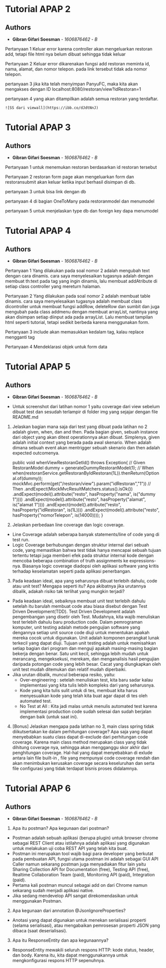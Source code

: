 # Tutorial APAP 2
## Authors
* **Gibran Gifari Soesman** - *1606876462* - *B*

Pertanyaan 1
    Keluar error karena controller akan mengeluarkan restoran add, tetapi file html nya belum dibuat sehingga tidak keluar

Pertanyaan 2
    Keluar error dikarenakan fungsi add restoran meminta id, nama, alamat, dan nomor telepon. pada link tersebut tidak ada nomor telepon.

pertanyaan 3
    jika kita telah menyimpan PanyuFC, maka kita akan mengakses dengan ID
    localhost:8080/restoran/view?idRestoran=1

pertanyaan 4
    yang akan ditampilkan adalah semua restoran yang terdaftar.

    ![SS dari viewall](https://ibb.co/dJdtNnJ)


# Tutorial APAP 3
## Authors
* **Gibran Gifari Soesman** - *1606876462* - *B*

Pertanyaan 1
untuk menemukan restoran berdasarkan id restoran tersebut

Pertanyaan 2
restoran form page akan mengeluarkan form dan restoransubmit akan keluar ketika input berhasil disimpan di db.

pertanyaan 3
untuk bisa link dengan db

pertanyaan 4
di bagian OneToMany pada restoranmodel dan menumodel

pertanyaan 5
untuk menjelaskan type db dan foreign key dapa menumodel

# Tutorial APAP 4
## Authors
* **Gibran Gifari Soesman** - *1606876462* - *B*

Pertanyaan 1
Yang dilakukan pada soal nomor 2 adalah mengubah text dengan cara dinamis. cara saya menyelesaikan tugasnya adalah dengan membuat th:text pada tag yang ingin dinamis, lalu membuat addAtribute di setiap class controller yang mereturn halaman.

Pertanyaan 2
Yang dilakukan pada soal nomor 2 adalah membuat table dinamis. cara saya menyelesaikan tugasnya adalah membuat class dicontroller untuk membuat fungsi addRow, deleteRow dan sumbit dan juga mengubah pada class addmenu dengan membuat arrayList, nantinya yang akan disimpan setiap diinput ada pada arrayList. Lalu membuat tampilan html seperti tutorial, tetapi sedikit berbeda karena menggunakan form.

Pertanyaan 3
include akan memasukkan kedalam tag, kalau replace mengganti tag

Pertanyaan 4
Mendeklarasi objek untuk form data


# Tutorial APAP 5
## Authors
* **Gibran Gifari Soesman** - *1606876462* - *B*

- Untuk screenshot dari latihan nomor 1 yaitu coverage dari view sebelum dibuat test dan sesudah terlampir di folder img yang sejajar dengan file README.md

1. Jelaskan bagian mana saja dari test yang dibuat pada latihan no 2 adalah given, when, dan and
then.
 Pada bagian given, sebuah instance dari object yang akan ditest operationnya akan dibuat. Simplenya, given adalah initial context yang berada pada awal skenario. When adalah dimana sebuah event akan mentrigger sebuah skenario dan then adalah expected outcomenya.


    public void whenViewRestoranGetId() throws Exception{
        // Given
        RestoranModel dummy = generateDummyRestoranModel(1);
        // When
        when(restoranService.getRestoranByIdRestoran(1L)).thenReturn(Optional.of(dummy));
        mockMvc.perform(get("/restoran/view").param("idRestoran","1"))
        // Then
                .andExpect(MockMvcResultMatchers.status().isOk())
                .andExpect(model().attribute("resto", hasProperty("nama", is("dummy 1"))))
                .andExpect(model().attribute("resto", hasProperty("alamat", is("alamat 1"))))
                .andExpect(model().attribute("resto", hasProperty("idRestoran", is(1L))))
                .andExpect(model().attribute("resto", hasProperty("nomorTelepon", is(14000))));
    }

2. Jelaskan perbedaan line coverage dan logic coverage.
- Line Coverage adalah seberapa banyak statements/line of code yang di test run.
- Logic Coverage berhubungan dengan struktur internal dari sebuah code, yang memastikan bahwa test tidak hanya mencapai sebuah tujuan tertentu
tetapi juga memberi efek pada struktur internal kode dengan mencoba beberapa combination of truth assignments ke expressions-nya.
Biasanya logic coverage diadopsi oleh aplikasi software yang kritis terhadap keselamatan seperti pada aplikasi penerbangan.

3. Pada keadaan ideal, apa yang seharusnya dibuat terlebih dahulu, code atau unit test? Mengapa
seperti itu? Apa akibatnya jika urutannya dibalik, adakah risiko tak terlihat yang mungkin
terjadi?
- Pada keadaan ideal, sebaiknya membuat unit test terlebih dahulu setelah itu barulah membuat code atau biasa disebut dengan Test Driven Development(TDD).
Test Driven Development adalah pengembangan yang disetir oleh Test. Mudahnya, kita wajib menuliskan test terlebih dahulu baru production code.
Dalam pemrograman komputer, unit testing adalah metode pengujian software yang dengannya setiap unit source code diuji untuk menentukan apakah mereka cocok untuk digunakan.
Unit adalah komponen perangkat lunak terkecil yang dapat diuji. Tujuan unit testing adalah untuk memisahkan setiap bagian dari program dan menguji apakah masing-masing bagian bekerja dengan benar.
Satu unit kecil, sehingga lebih mudah untuk merancang, mengeksekusi, merekam, dan menganalisis hasil pengujian daripada potongan code yang lebih besar.
Cacat yang diungkapkan oleh unit test mudah ditemukan dan relatif mudah diperbaiki.
- Jika urutan dibalik, muncul beberapa resiko, yaitu:
    - Over-engineering : setelah menuliskan test, kita baru sadar kalau implementasi yang kita tulis lebih kompleks dari yang seharusnya.
    - Kode yang kita tulis sulit untuk di tes, membuat kita harus menyesuaikan kode yang telah kita buat agar dapat di tes oleh automated test.
    - No Test at All : Kita jadi malas untuk menulis automated test karena implementasi production code sudah selesai dan sudah berjalan dengan baik (untuk saat ini).

4. [Bonus] Jelaskan mengapa pada latihan no 3, main class spring tidak diikutsertakan ke dalam
perhitungan coverage? Apa saja yang dapat menyebabkan suatu class dapat di-exclude dari
perhitungan code coverage.
Karena main class method merupakan class yang tidak dihitung coverage nya, sehingga akan mengganggu skor akhir dari penghitungan coverage.
Hal-hal yang dapat menyebabkan di exlude antara lain file built-in , file yang mempunyai code coverage rendah dan akan menimbukan kerusakan coverage secara keseluruhan dan serta file configurasi yang tidak terdapat bisnis proses didalamnya.


# Tutorial APAP 6
## Authors
* **Gibran Gifari Soesman** - *1606876462* - *B*
1. Apa itu postman? Apa kegunaan dari postman?
- Postman adalah sebuah aplikasi (berupa plugin) untuk browser chrome sebagai REST Client atau istilahnya adalah aplikasi yang digunakan untuk melakukan uji coba REST API yang telah kita buat.
- Postman ini merupakan tool wajib bagi para developer yang berkutat pada pembuatan API, fungsi utama postman ini adalah sebagai GUI API Caller namun sekarang postman juga menyadiakan fitur lain yaitu Sharing Collection API for Documentation (free), Testing API (free), Realtime Collaboration Team (paid), Monitoring API (paid), Integration (paid).
- Pertama kali postman muncul sebagai add on dari Chrome namun sekarang sudah menjadi aplikasi native.
- Jika sedang mendevelop API sangat direkomendasikan untuk menggunakan Postman.

2. Apa kegunaan dari annotation @JsonIgnoreProperties?
- Anotasi yang dapat digunakan untuk menekan serialisasi properti (selama serialisasi), atau mengabaikan pemrosesan properti JSON yang dibaca (saat deserialisasi).

3. Apa itu ResponseEntity dan apa kegunaannya?
- ResponseEntity mewakili seluruh respons HTTP: kode status, header, dan body. Karena itu, kita dapat menggunakannya untuk mengkonfigurasi respons HTTP sepenuhnya.

     